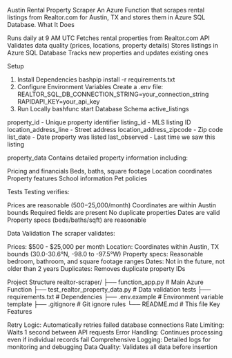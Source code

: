 Austin Rental Property Scraper
An Azure Function that scrapes rental listings from Realtor.com for Austin, TX and stores them in Azure SQL Database.
What It Does

Runs daily at 9 AM UTC
Fetches rental properties from Realtor.com API
Validates data quality (prices, locations, property details)
Stores listings in Azure SQL Database
Tracks new properties and updates existing ones

Setup
1. Install Dependencies
bashpip install -r requirements.txt
2. Configure Environment Variables
Create a .env file:
REALTOR_SQL_DB_CONNECTION_STRING=your_connection_string
RAPIDAPI_KEY=your_api_key
3. Run Locally
bashfunc start
Database Schema
active_listings

property_id - Unique property identifier
listing_id - MLS listing ID
location_address_line - Street address
location_address_zipcode - Zip code
list_date - Date property was listed
last_observed - Last time we saw this listing

property_data
Contains detailed property information including:

Pricing and financials
Beds, baths, square footage
Location coordinates
Property features
School information
Pet policies

Tests
Testing verifies:

Prices are reasonable ($500-$25,000/month)
Coordinates are within Austin bounds
Required fields are present
No duplicate properties
Dates are valid
Property specs (beds/baths/sqft) are reasonable

Data Validation
The scraper validates:

Prices: $500 - $25,000 per month
Location: Coordinates within Austin, TX bounds (30.0-30.6°N, -98.0 to -97.5°W)
Property specs: Reasonable bedroom, bathroom, and square footage ranges
Dates: Not in the future, not older than 2 years
Duplicates: Removes duplicate property IDs

Project Structure
realtor-scraper/
├── function_app.py                    # Main Azure Function
├── test_realtor_property_data.py      # Data validation tests
├── requirements.txt                   # Dependencies
├── .env.example                       # Environment variable template
├── .gitignore                         # Git ignore rules
└── README.md                          # This file
Key Features

Retry Logic: Automatically retries failed database connections
Rate Limiting: Waits 1 second between API requests
Error Handling: Continues processing even if individual records fail
Comprehensive Logging: Detailed logs for monitoring and debugging
Data Quality: Validates all data before insertion

